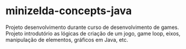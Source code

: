 # minizelda-concepts-java

Projeto desenvolvimento durante curso de desenvolvimento de games.
Projeto introdutório as lógicas de criação de um jogo, game loop, eixos, manipulação de elementos, gráficos em Java, etc.

